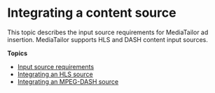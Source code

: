# Integrating a content source<a name="integrating-origin"></a>

This topic describes the input source requirements for MediaTailor ad insertion\. MediaTailor supports HLS and DASH content input sources\.

**Topics**
+ [Input source requirements](stream-reqmts.md)
+ [Integrating an HLS source](manifest-hls.md)
+ [Integrating an MPEG\-DASH source](manifest-dash.md)